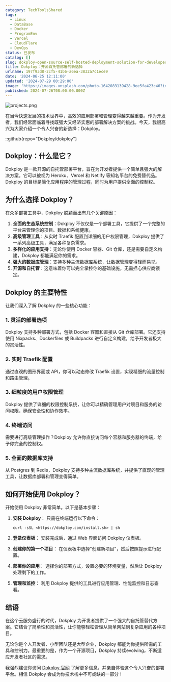 ```yaml
---
category: TechToolsShared
tags:
  - Linux
  - DataBase
  - Docker
  - ProgramEnv
  - Vercel
  - CloudFlare
  - DevOps
status: 已发布
catalog: []
slug: dokploy-open-source-self-hosted-deployment-solution-for-developers
title: Dokploy：开源自托管部署的新选择
urlname: 197f93d8-2cf5-41b6-a6ea-3832a7c1ece9
date: '2024-06-25 12:11:00'
updated: '2024-07-29 00:29:00'
image: 'https://images.unsplash.com/photo-1642083139428-9ee5fa423c46?ixlib=rb-4.0.3&q=85&fm=jpg&crop=entropy&cs=srgb'
published: 2024-07-26T08:00:00.000Z
---
```


![projects.png](https://prod-files-secure.s3.us-west-2.amazonaws.com/5d24fe63-e567-4804-86f9-9fdc62e13082/adfdc1fe-2109-46ac-9ad4-f50e8631f20c/projects.png?X-Amz-Algorithm=AWS4-HMAC-SHA256&X-Amz-Content-Sha256=UNSIGNED-PAYLOAD&X-Amz-Credential=ASIAZI2LB4665XNPBVHK%2F20250215%2Fus-west-2%2Fs3%2Faws4_request&X-Amz-Date=20250215T053516Z&X-Amz-Expires=3600&X-Amz-Security-Token=IQoJb3JpZ2luX2VjEBYaCXVzLXdlc3QtMiJHMEUCIQD19qWe5Uf8AnnNIvP%2BLEcjKFj3VEm7GVaB4ogNkmUs2gIgY0EF5Pn1yzfc8Y4LU4a8m9zxlw61PpXwi6Scv4sR%2F4gq%2FwMIPxAAGgw2Mzc0MjMxODM4MDUiDNXoi%2BIOwhFMSCh9ZircAyGZ9aiHkc%2FnneBUPJouRBdkoZIqZjGGzQWmtPtn4Ap%2FV8IDh5Euy9KxKtoE6s%2B%2FKNKk%2BiD5czyCcn26uubZBhfp6XOZBVDGO%2BFtmVSRWiKFL%2FQCZXG182dM7Bzc2b9B0qRq1TfcxhyXcsrT9MDfAmPdudQySj4eo6OLCUtwVjoDmChNQqbWIf05jHiocbrvuRQN%2BXOekwf7J5x20%2FZFJ%2BzyRua1sTIgOYoPack%2BPMa8Q9Jo5VX5a01Hj%2B50YNr0iSteZ62Xr8CHS1NmrZhTcgRDcCZDIbBQMeogoXN7gGpUGobptrh9aFxkBI%2BWVryOTTGot0b0cjTVECLHdxSinUA6A4DikQZz9W1vDumKgqdBMc3vi8VdqxoEGbBe%2BmP%2BP3C48hMphWEHegPG%2BEiHoqhsEbFpWwuHbMjlIp4R2g%2BQ1Enn2xpXUCidlsBy70C6pYv67wCLdbaDagtTPTuLuUcslZvuYX9w4HzcuZ1%2BeQrTL0JQ9de46Vsbyd1MYLtf8gmTuWdjq4yPPCzWsZ4eoUTERNWavi96Q%2FKYiqyVC9QY8RBg4Ud%2F7CFUQqA2xzmGZnkVvgEWMynjupmHuSlMDV8%2BrI9Rbl9JVclLsZbPCF2BLPZxuzJxePN8BsDgMKvLwL0GOqUBGb3USnHe8RpwhxgUhzLvPEAa2EJNoUxnkBGzecPiugNc6w%2F4I1goH%2BJl3q88w0D2iwcEMdO8ECDjaRAA2%2FkKz%2F8ag00JiR%2Bn4nujDYjbwpnoC5pgbRGddfZevS4SHZQ3XsMJ2FNE1Bc%2BO2%2B0616MIGf7OkRJmEKjeoosP%2BPHPpX6W%2BFQ0y7wSlhinHAYJXJY4Ku3kOK9P4wpId5nOG%2BppcUL86Q1&X-Amz-Signature=1c1120ab992829780c0a26e885d57a55f2f04eebd8d0b1aecae199a6b24a3a5a&X-Amz-SignedHeaders=host&x-id=GetObject)


在当今快速发展的技术世界中，高效的应用部署和管理变得越来越重要。作为开发者，我们经常面临着寻找既强大又经济实惠的部署解决方案的挑战。今天，我很高兴为大家介绍一个令人兴奋的新选择：Dokploy。


::github{repo="Dokploy/dokploy"}


## Dokploy：什么是它？


Dokploy 是一款开源的自托管部署平台，旨在为开发者提供一个简单且强大的解决方案。它可以被视为 Heroku、Vercel 和 Netlify 等知名平台的免费替代品。Dokploy 的目标是简化应用程序的管理过程，同时为用户提供全面的控制权。


## 为什么选择 Dokploy？


在众多部署工具中，Dokploy 脱颖而出有几个关键原因：

1. **全面的生态系统控制**：Dokploy 不仅仅是一个部署工具，它提供了一个完整的平台来管理你的项目、数据和系统健康。
2. **高级管理工具**：从实时 Traefik 配置到详细的用户权限管理，Dokploy 提供了一系列高级工具，满足各种复杂需求。
3. **多样化的应用支持**：无论你使用 Docker 容器、Git 仓库，还是需要自定义构建，Dokploy 都能满足你的需求。
4. **强大的数据库管理**：支持多种主流数据库系统，让数据管理变得轻而易举。
5. **开源和自托管**：这意味着你可以完全掌控你的基础设施，无需担心供应商锁定。

## Dokploy 的主要特性


让我们深入了解 Dokploy 的一些核心功能：


### 1. 灵活的部署选项


Dokploy 支持多种部署方式，包括 Docker 容器和直接从 Git 仓库部署。它还支持使用 Nixpacks、Dockerfiles 或 Buildpacks 进行自定义构建，给予开发者极大的灵活性。


### 2. 实时 Traefik 配置


通过直观的图形界面或 API，你可以动态修改 Traefik 设置，实现精细的流量控制和路由管理。


### 3. 细粒度的用户权限管理


Dokploy 提供了详细的权限控制系统，让你可以精确管理用户对项目和服务的访问权限，确保安全性和协作效率。


### 4. 终端访问


需要进行高级管理操作？Dokploy 允许你直接访问每个容器和服务器的终端，给予你完全的控制权。


### 5. 全面的数据库支持


从 Postgres 到 Redis，Dokploy 支持多种主流数据库系统，并提供了直观的管理工具，让数据库部署和管理变得简单。


## 如何开始使用 Dokploy？


开始使用 Dokploy 非常简单。以下是基本步骤：

1. **安装 Dokploy**：
只需在终端运行以下命令：

	```plain text
	curl -sSL <https://dokploy.com/install.sh> | sh
	```

2. **登录仪表板**：
安装完成后，通过 Web 界面访问 Dokploy 仪表板。
3. **创建你的第一个项目**：
在仪表板中选择"创建新项目"，然后按照提示进行配置。
4. **部署你的应用**：
选择你的部署方式，设置必要的环境变量，然后让 Dokploy 处理剩下的工作。
5. **管理和监控**：
利用 Dokploy 提供的工具进行应用管理、性能监控和日志查看。

## 结语


在这个云服务盛行的时代，Dokploy 为开发者提供了一个强大的自托管替代方案。它结合了简单性和灵活性，让你能够轻松管理从简单网站到复杂应用的各种项目。


无论你是个人开发者、小型团队还是大型企业，Dokploy 都能为你提供所需的工具和控制力。最重要的是，作为一个开源项目，Dokploy 持续evolving，不断适应开发者社区的需求。


我强烈建议你访问 [Dokploy 官网](https://dokploy.com/) 了解更多信息，并亲自体验这个令人兴奋的部署平台。相信 Dokploy 会成为你技术栈中不可或缺的一部分！

